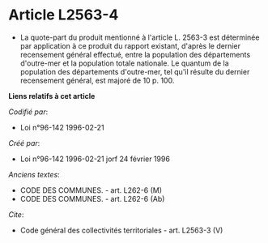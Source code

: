 # Article L2563-4

- La quote-part du produit mentionné à l'article L. 2563-3 est déterminée par application à ce produit du rapport existant,
d'après le dernier recensement général effectué, entre la population des départements d'outre-mer et la population totale
nationale. Le quantum de la population des départements d'outre-mer, tel qu'il résulte du dernier recensement général, est
majoré de 10 p. 100.

**Liens relatifs à cet article**

_Codifié par_:

  - Loi n°96-142 1996-02-21

_Créé par_:

  - Loi n°96-142 1996-02-21 jorf 24 février 1996

_Anciens textes_:

  - CODE DES COMMUNES. - art. L262-6 (M)
  - CODE DES COMMUNES. - art. L262-6 (Ab)

_Cite_:

  - Code général des collectivités territoriales - art. L2563-3 (V)
